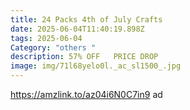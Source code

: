 ```yaml
---
title: 24 Packs 4th of July Crafts
date: 2025-06-04T11:40:19.898Z
tags: 2025-06-04
Category: "others "
description: 57% OFF   PRICE DROP
image: img/71l68yelo0l._ac_sl1500_.jpg
---
```

https://amzlink.to/az04i6N0C7in9    ad
